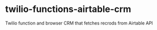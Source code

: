 # twilio-functions-airtable-crm
 Twilio function and browser CRM that fetches recrods from Airtable API
